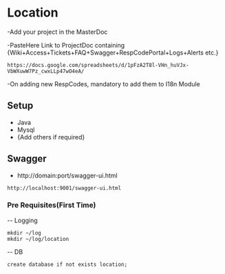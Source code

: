 # Location
-Add your project in the MasterDoc

-PasteHere Link to ProjectDoc containing {Wiki+Access+Tickets+FAQ+Swagger+RespCodePortal+Logs+Alerts etc.}
```shell script
https://docs.google.com/spreadsheets/d/1pFzA2T8l-VHn_huVJx-VbWXuwW7Pz_cwxLLp47wO4eA/
```

-On adding new RespCodes, mandatory to add them to I18n Module

## Setup
- Java
- Mysql
- {Add others if required}

## Swagger
- http://domain:port/swagger-ui.html
```shell script
http://localhost:9001/swagger-ui.html
```


### Pre Requisites(First Time)
-- Logging
```shell script
mkdir ~/log
mkdir ~/log/location
```
-- DB
```shell script
create database if not exists location;
```
